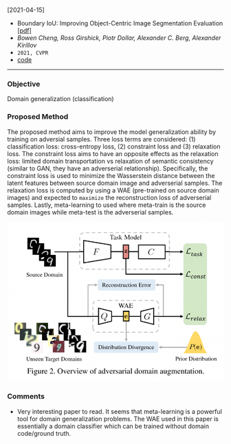 [2021-04-15]
- Boundary IoU: Improving Object-Centric Image Segmentation Evaluation [[pdf]](https://arxiv.org/pdf/2103.16562.pdf) 
- *Bowen Cheng, Ross Girshick, Piotr Dollar, Alexander C. Berg, Alexander Kirillov*
- `2021, CVPR`
- [code](https://bowenc0221.github.io/boundary-iou/)

****

### Objective
Domain generalization (classification)

### Proposed Method
The proposed method aims to improve the model generalization ability by training on adversial samples. Three loss terms are considered: (1) classification loss: cross-entropy loss, (2) constraint loss and (3) relaxation loss. The constraint loss aims to have an opposite effects as the relaxation loss: limited domain transportation vs relaxation of semantic consistency (similar to GAN, they have an adverserial relationship). Specifically, the constraint loss is used to minimize the Wasserstein distance between the latent features between source domain image and adverserial samples. The relaxation loss is computed by using a WAE (pre-trained on source domain images) and expected to `maximize` the reconstruction loss of adverserial samples. Lastly, meta-learning to used where meta-train is the source domain images while meta-test is the adverserial samples.

![Alt text](https://github.com/han-liu/Papers/blob/master/figures/Learning%20to%20Learn%20Single%20Domain%20Generalization.png?raw=true)


### Comments

- Very interesting paper to read. It seems that meta-learning is a powerful tool for domain generalization problems. The WAE used in this paper is essentially a domain classifier which can be trained without domain code/ground truth. 

